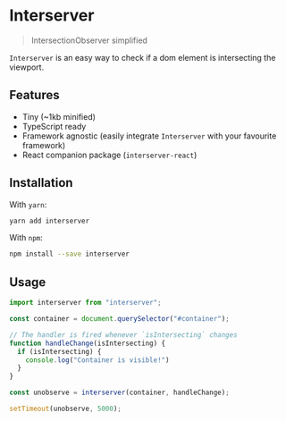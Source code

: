 # Interserver

> IntersectionObserver simplified

`Interserver` is an easy way to check if a dom element is intersecting the viewport.

## Features

- Tiny (~1kb minified)
- TypeScript ready
- Framework agnostic (easily integrate `Interserver` with your favourite framework)
- React companion package (`interserver-react`)

## Installation

With `yarn`:
```bash
yarn add interserver
```

With `npm`:
```bash
npm install --save interserver
```

## Usage

```js
import interserver from "interserver";

const container = document.querySelector("#container");

// The handler is fired whenever `isIntersecting` changes
function handleChange(isIntersecting) {
  if (isIntersecting) {
    console.log("Container is visible!")
  }
}

const unobserve = interserver(container, handleChange);

setTimeout(unobserve, 5000);
```
